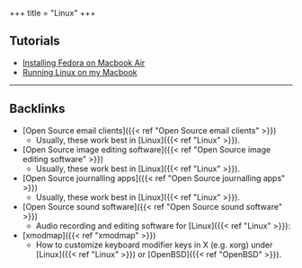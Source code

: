 +++
title = "Linux"
+++


## Tutorials
- [Installing Fedora on Macbook Air](https://alex.dzyoba.com/blog/macbook-air-linux/)
- [Running Linux on my Macbook](https://djhworld.github.io/post/2020/06/07/running-linux-on-my-macbook/)

---
## Backlinks
* [Open Source email clients]({{< ref "Open Source email clients" >}})
	* Usually, these work best in [Linux]({{< ref "Linux" >}}).
* [Open Source image editing software]({{< ref "Open Source image editing software" >}})
	* Usually, these work best in [Linux]({{< ref "Linux" >}}).
* [Open Source journalling apps]({{< ref "Open Source journalling apps" >}})
	* Usually, these work best in [Linux]({{< ref "Linux" >}}).
* [Open Source sound software]({{< ref "Open Source sound software" >}})
	* Audio recording and editing software for [Linux]({{< ref "Linux" >}}):
* [xmodmap]({{< ref "xmodmap" >}})
	* How to customize keyboard modifier keys in X (e.g. xorg) under [Linux]({{< ref "Linux" >}}) or [OpenBSD]({{< ref "OpenBSD" >}}).

